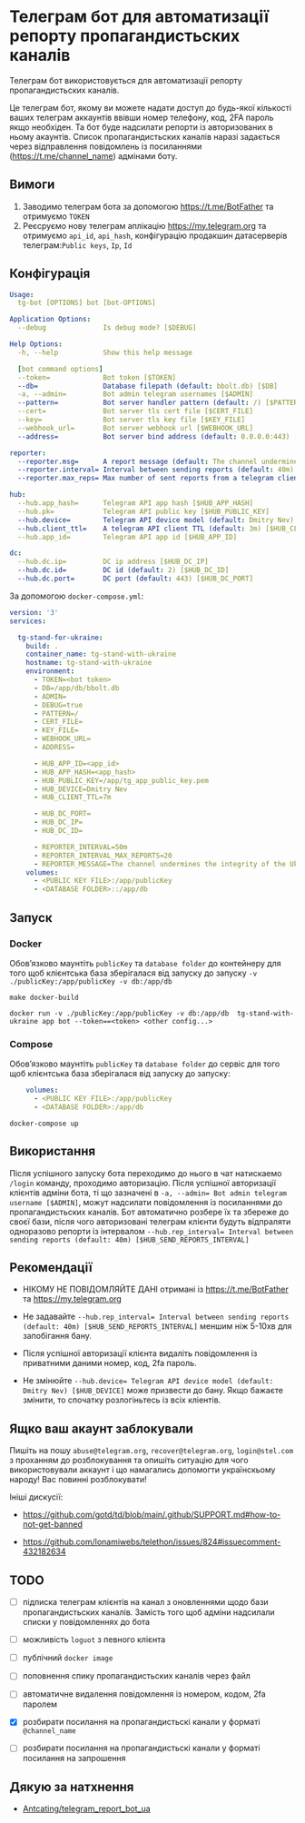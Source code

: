 # Телеграм бот для автоматизації репорту пропагандистьских каналів

Телеграм бот використовується для автоматизації репорту пропагандистьских каналів. 

Це телеграм бот, якому ви можете надати доступ до будь-якої кількості ваших телеграм аккаунтів ввівши номер телефону, код, 2FA пароль якщо необхіден. Та бот буде надсилати репорти із авторизованих в ньому акаунтів. Список пропагандистьских каналів наразі задається через відправлення повідомлень із посиланнями (https://t.me/channel_name) адмінами боту.

## Вимоги

1. Заводимо телеграм бота за допомогою https://t.me/BotFather  та отримуємо `TOKEN`
2. Реєсруємо нову телеграм аплікацію https://my.telegram.org та отримуємо `api_id`, `api_hash`, конфігурацію продакшин датасерверів телеграм:`Public keys`, `Ip`, `Id`

## Конфігурація

```yaml
Usage:
  tg-bot [OPTIONS] bot [bot-OPTIONS]

Application Options:
  --debug              Is debug mode? [$DEBUG]

Help Options:
  -h, --help           Show this help message

  [bot command options]
  --token=             Bot token [$TOKEN]
  --db=                Database filepath (default: bbolt.db) [$DB]
  -a, --admin=         Bot admin telegram usernames [$ADMIN]
  --pattern=           Bot server handler pattern (default: /) [$PATTERN]
  --cert=              Bot server tls cert file [$CERT_FILE]
  --key=               Bot server tls key file [$KEY_FILE]
  --webhook_url=       Bot server webhook url [$WEBHOOK_URL]
  --address=           Bot server bind address (default: 0.0.0.0:443) [$ADDRESS]

reporter:
  --reporter.msg=      A report message (default: The channel undermines the integrity of the Ukrainian state. Spreading fake news, misleading people. There are a lot of posts with threats against Ukrainians and Ukrainian soldiers. Block him ASAP) [$REPORTER_MESSAGE]
  --reporter.interval= Interval between sending reports (default: 40m) [$REPORTER_INTERVAL]
  --reporter.max_reps= Max number of sent reports from a telegram client (default: 25) [$REPORTER_INTERVAL_MAX_REPORTS]

hub:
  --hub.app_hash=      Telegram API app hash [$HUB_APP_HASH]
  --hub.pk=            Telegram API public key [$HUB_PUBLIC_KEY]
  --hub.device=        Telegram API device model (default: Dmitry Nev) [$HUB_DEVICE]
  --hub.client_ttl=    A telegram API client TTL (default: 3m) [$HUB_CLIENT_TTL]
  --hub.app_id=        Telegram API app id [$HUB_APP_ID]

dc:
  --hub.dc.ip=         DC ip address [$HUB_DC_IP]
  --hub.dc.id=         DC id (default: 2) [$HUB_DC_ID]
  --hub.dc.port=       DC port (default: 443) [$HUB_DC_PORT]
```

За допомогою `docker-compose.yml`:

```yaml
version: '3'
services:

  tg-stand-for-ukraine:
    build: .
    container_name: tg-stand-with-ukraine
    hostname: tg-stand-with-ukraine
    environment:
      - TOKEN=<bot token>
      - DB=/app/db/bbolt.db
      - ADMIN=
      - DEBUG=true
      - PATTERN=/
      - CERT_FILE=
      - KEY_FILE=
      - WEBHOOK_URL=
      - ADDRESS=

      - HUB_APP_ID=<app_id>
      - HUB_APP_HASH=<app_hash>
      - HUB_PUBLIC_KEY=/app/tg_app_public_key.pem
      - HUB_DEVICE=Dmitry Nev
      - HUB_CLIENT_TTL=7m

      - HUB_DC_PORT=
      - HUB_DC_IP=
      - HUB_DC_ID=

      - REPORTER_INTERVAL=50m
      - REPORTER_INTERVAL_MAX_REPORTS=20
      - REPORTER_MESSAGE=The channel undermines the integrity of the Ukrainian state. Spreading fake news, misleading people. There are a lot of posts with threats against Ukrainians and Ukrainian soldiers. Block him ASAP
    volumes:
      - <PUBLIC KEY FILE>:/app/publicKey
      - <DATABASE FOLDER>::/app/db
```

## Запуск

### Docker

Обовʼязково маунтіть `publicKey` та `database folder` до контейнеру для того щоб клієнтська база зберігалася від запуску до запуску `-v ./publicKey:/app/publicKey -v db:/app/db`

```shell
make docker-build

docker run -v ./publicKey:/app/publicKey -v db:/app/db  tg-stand-with-ukraine app bot --token==<token> <other config...>
```

### Compose

Обовʼязково маунтіть `publicKey` та `database folder` до сервіс для того щоб клієнтська база зберігалася від запуску до запуску:

```yaml
    volumes:
      - <PUBLIC KEY FILE>:/app/publicKey
      - <DATABASE FOLDER>:/app/db
```

```shell
docker-compose up
```

## Використання

Після успішного запуску бота переходимо до нього в чат натискаемо `/login` команду, проходимо авторизацію. Після успішної авторизації клієнтів адміни бота, ті що зазначені в `-a, --admin= Bot admin telegram username [$ADMIN]`,  можут надсилати повідомлення із посиланнями до пропагандистьских каналів. Бот автоматично розбере їх та збереже до своєї бази, після чого авторизовані телеграм клієнти будуть відпраляти одноразово репорти із інтервалом `--hub.rep_interval= Interval between sending reports (default: 40m) [$HUB_SEND_REPORTS_INTERVAL]`

## Рекомендації 

- НІКОМУ НЕ ПОВІДОМЛЯЙТЕ ДАНІ отримані із https://t.me/BotFather та https://my.telegram.org

- Не задавайте `--hub.rep_interval= Interval between sending reports (default: 40m) [$HUB_SEND_REPORTS_INTERVAL]` меншим ніж 5-10хв для запобігання бану.

- Після успішної авторизації клієнта видаліть повідомлення із приватними даними номер, код, 2fa пароль.

- Не змінюйте `--hub.device= Telegram API device model (default: Dmitry Nev) [$HUB_DEVICE]`  може призвести до бану. Якщо бажаєте змінити, то спочатку розлогіньтесь із всіх кліентів.

## Ящко ваш акаунт заблокували

Пишіть на пошу `abuse@telegram.org`, `recover@telegram.org`, `login@stel.com` з проханням до розблокування та опишіть ситуацію для чого використовували аккаунт і що намагались допомогти українскьому народу! Вас повинні розблокувати!

Ініші дискусії:
 - https://github.com/gotd/td/blob/main/.github/SUPPORT.md#how-to-not-get-banned

 - https://github.com/lonamiwebs/telethon/issues/824#issuecomment-432182634

## TODO

- [ ] підписка телеграм клієнтів на канал з оновленнями щодо бази пропагандистьских каналів. Замість того щоб адміни надсилали списки у повідомленнях до бота

- [ ] можливість `loguot` з певного клієнта

- [ ] публічний `docker image`

- [ ] поповнення спику пропагандистьских каналів через файл

- [ ] автоматичне видалення повідомлення із номером, кодом, 2fa паролем 

- [x] розбирати посилання на пропагандистьскі канали у форматі `@channel_name`

- [ ] розбирати посилання на пропагандистьскі канали у форматі посилання на запрошення


## Дякую за натхнення

- [Antcating/telegram_report_bot_ua](https://github.com/Antcating/telegram_report_bot_ua)
